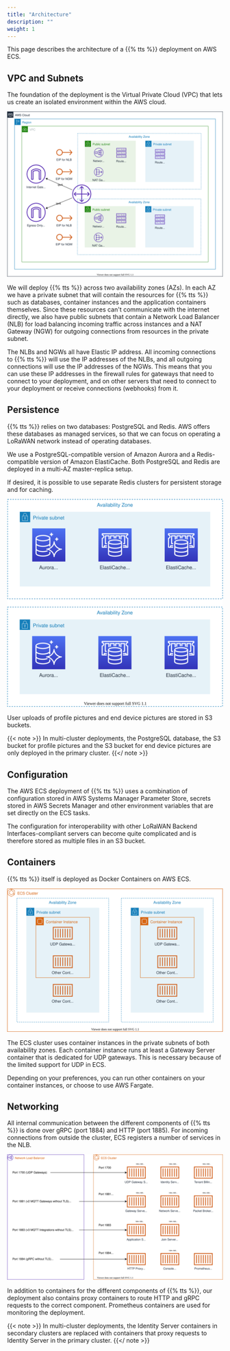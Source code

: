 ```yaml
---
title: "Architecture"
description: ""
weight: 1
---
```


This page describes the architecture of a {{% tts %}} deployment on AWS ECS.

<!--more-->

## VPC and Subnets

The foundation of the deployment is the Virtual Private Cloud (VPC) that lets us create an isolated environment within the AWS cloud.

![VPC and Subnets](aws-vpc.svg)

We will deploy {{% tts %}} across two availability zones (AZs). In each AZ we have a private subnet that will contain the resources for {{% tts %}} such as databases, container instances and the application containers themselves. Since these resources can't communicate with the internet directly, we also have public subnets that contain a Network Load Balancer (NLB) for load balancing incoming traffic across instances and a NAT Gateway (NGW) for outgoing connections from resources in the private subnet. 

The NLBs and NGWs all have Elastic IP address. All incoming connections to {{% tts %}} will use the IP addresses of the NLBs, and all outgoing connections will use the IP addresses of the NGWs. This means that you can use these IP addresses in the firewall rules for gateways that need to connect to your deployment, and on other servers that need to connect to your deployment or receive connections (webhooks) from it.

## Persistence

{{% tts %}} relies on two databases: PostgreSQL and Redis. AWS offers these databases as managed services, so that we can focus on operating a LoRaWAN network instead of operating databases. 

We use a PostgreSQL-compatible version of Amazon Aurora and a Redis-compatible version of Amazon ElastiCache. Both PostgreSQL and Redis are deployed in a multi-AZ master-replica setup. 

If desired, it is possible to use separate Redis clusters for persistent storage and for caching.

![Databases](aws-databases.svg)

User uploads of profile pictures and end device pictures are stored in S3 buckets.

{{< note >}} In multi-cluster deployments, the PostgreSQL database, the S3 bucket for profile pictures and the S3 bucket for end device pictures are only deployed in the primary cluster. {{</ note >}}

## Configuration

The AWS ECS deployment of {{% tts %}} uses a combination of configuration stored in AWS Systems Manager Parameter Store, secrets stored in AWS Secrets Manager and other environment variables that are set directly on the ECS tasks.

The configuration for interoperability with other LoRaWAN Backend Interfaces-compliant servers can become quite complicated and is therefore stored as multiple files in an S3 bucket.

## Containers

{{% tts %}} itself is deployed as Docker Containers on AWS ECS.

![ECS Cluster](aws-ecs.svg)

The ECS cluster uses container instances in the private subnets of both availability zones. Each container instance runs at least a Gateway Server container that is dedicated for UDP gateways. This is necessary because of the limited support for UDP in ECS. 

Depending on your preferences, you can run other containers on your container instances, or choose to use AWS Fargate.

## Networking

All internal communication between the different components of {{% tts %}} is done over gRPC (port 1884) and HTTP (port 1885). For incoming connections from outside the cluster, ECS registers a number of services in the NLB.

![ECS Containers](aws-ecs-containers.svg)

In addition to containers for the different components of {{% tts %}}, our deployment also contains proxy containers to route HTTP and gRPC requests to the correct component. Prometheus containers are used for monitoring the deployment.

{{< note >}} In multi-cluster deployments, the Identity Server containers in secondary clusters are replaced with containers that proxy requests to Identity Server in the primary cluster. {{</ note >}}
